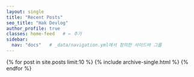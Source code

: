 ```yaml
---
layout: single
title: "Recent Posts"
seo_title: "Hak Devlog"
author_profile: true
classes: home-feed   # ← 추가
sidebar:
  nav: "docs"   # _data/navigation.yml에서 정의한 사이드바 그룹
---
```


<div class="archive">
{% for post in site.posts limit:10 %}
  {% include archive-single.html %}
{% endfor %}
</div>
